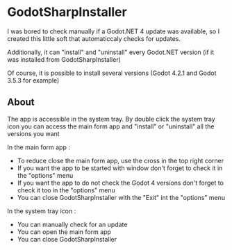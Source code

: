# GodotSharpInstaller

I was bored to check manually if a Godot.NET 4 update was available, so I created this little soft that automaticcaly checks for updates.

Additionally, it can "install" and "uninstall" every Godot.NET version (if it was installed from GodotSharpInstaller)

Of course, it is possible to install several versions (Godot 4.2.1 and Godot 3.5.3 for example)

## About

The app is accessible in the system tray. By double click the system tray icon you can access the main form app and "install" or "uninstall" all the versions you want

In the main form app :

 - To reduce close the main form app, use the cross in the top right corner
 - If you want the app to be started with window don't forget to check it in the "options" menu
 - If you want the app to do not check the Godot 4 versions don't forget to check it too in the "options" menu
 - You can close GodotSharpInstaller with the "Exit" int the "options" menu

In the system tray icon :

 - You can manually check for an update
 - You can open the main form app
 - You can close GodotSharpInstaller
